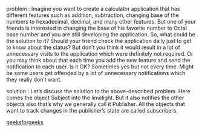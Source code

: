 problem :
Imagine you want to create a calculator application that has different features such as addition, subtraction, changing base of the numbers to hexadecimal, decimal, and many other features. But one of your friends is interested in changing the base of his favorite number to Octal base number and you are still developing the application. So, what could be the solution to it? Should your friend check the application daily just to get to know about the status? But don’t you think it would result in a lot of unnecessary visits to the application which were definitely not required. Or you may think about that each time you add the new feature and send the notification to each user. Is it OK? Sometimes yes but not every time. Might be some users get offended by a lot of unnecessary notifications which they really don’t want.

solution :
Let’s discuss the solution to the above-described problem. Here comes the object Subject into the limelight. But it also notifies the other objects also that’s why we generally call it Publisher. All the objects that want to track changes in the publisher’s state are called subscribers.

[geeksforgeeks](https://www.geeksforgeeks.org/observer-method-python-design-patterns/)
